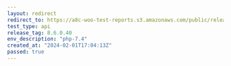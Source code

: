 ```yaml
---
layout: redirect
redirect_to: https://a8c-woo-test-reports.s3.amazonaws.com/public/release/8.6.0.40/php-7.4/api/index.html
test_type: api
release_tag: 8.6.0.40
env_description: "php-7.4"
created_at: "2024-02-01T17:04:13Z"
passed: true
---
```

